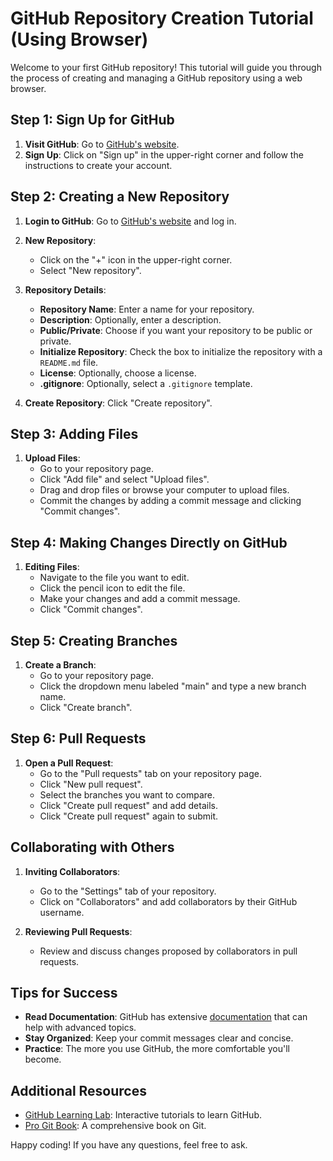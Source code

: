 # GitHub Repository Creation Tutorial (Using Browser)

Welcome to your first GitHub repository! This tutorial will guide you through the process of creating and managing a GitHub repository using a web browser.

## Step 1: Sign Up for GitHub
1. **Visit GitHub**: Go to [GitHub's website](https://github.com).
2. **Sign Up**: Click on "Sign up" in the upper-right corner and follow the instructions to create your account.

## Step 2: Creating a New Repository
1. **Login to GitHub**: Go to [GitHub's website](https://github.com) and log in.
2. **New Repository**:
   - Click on the "+" icon in the upper-right corner.
   - Select "New repository".
3. **Repository Details**:
   - **Repository Name**: Enter a name for your repository.
   - **Description**: Optionally, enter a description.
   - **Public/Private**: Choose if you want your repository to be public or private.
   - **Initialize Repository**: Check the box to initialize the repository with a `README.md` file.
   - **License**: Optionally, choose a license.
   - **.gitignore**: Optionally, select a `.gitignore` template.

4. **Create Repository**: Click "Create repository".

## Step 3: Adding Files
1. **Upload Files**:
   - Go to your repository page.
   - Click "Add file" and select "Upload files".
   - Drag and drop files or browse your computer to upload files.
   - Commit the changes by adding a commit message and clicking "Commit changes".

## Step 4: Making Changes Directly on GitHub
1. **Editing Files**:
   - Navigate to the file you want to edit.
   - Click the pencil icon to edit the file.
   - Make your changes and add a commit message.
   - Click "Commit changes".

## Step 5: Creating Branches
1. **Create a Branch**:
   - Go to your repository page.
   - Click the dropdown menu labeled "main" and type a new branch name.
   - Click "Create branch".

## Step 6: Pull Requests
1. **Open a Pull Request**:
   - Go to the "Pull requests" tab on your repository page.
   - Click "New pull request".
   - Select the branches you want to compare.
   - Click "Create pull request" and add details.
   - Click "Create pull request" again to submit.

## Collaborating with Others
1. **Inviting Collaborators**: 
   - Go to the "Settings" tab of your repository.
   - Click on "Collaborators" and add collaborators by their GitHub username.

2. **Reviewing Pull Requests**:
   - Review and discuss changes proposed by collaborators in pull requests.

## Tips for Success
- **Read Documentation**: GitHub has extensive [documentation](https://docs.github.com/en) that can help with advanced topics.
- **Stay Organized**: Keep your commit messages clear and concise.
- **Practice**: The more you use GitHub, the more comfortable you'll become.

## Additional Resources
- [GitHub Learning Lab](https://lab.github.com/): Interactive tutorials to learn GitHub.
- [Pro Git Book](https://git-scm.com/book/en/v2): A comprehensive book on Git.

Happy coding! If you have any questions, feel free to ask.
